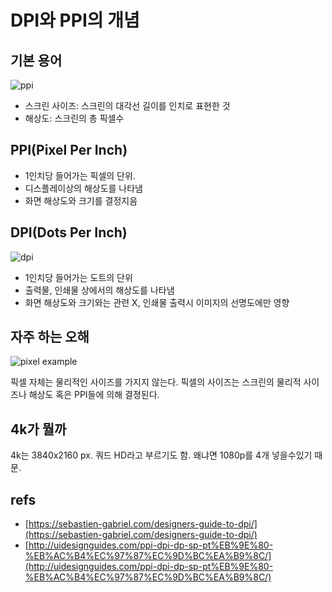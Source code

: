 # DPI와 PPI의 개념

## 기본 용어

![ppi](https://uidesignguides.files.wordpress.com/2018/09/null7.png)

* 스크린 사이즈: 스크린의 대각선 길이를 인치로 표현한 것
* 해상도: 스크린의 총 픽셀수

## PPI\(Pixel Per Inch\)

* 1인치당 들어가는 픽셀의 단위.
* 디스플레이상의 해상도를 나타냄
* 화면 해상도와 크기를 결정지음

## DPI\(Dots Per Inch\)

![dpi](https://uidesignguides.files.wordpress.com/2018/09/null8.png)

* 1인치당 들어가는 도트의 단위
* 출력물, 인쇄물 상에서의 해상도를 나타냄
* 화면 해상도와 크기와는 관련 X, 인쇄물 출력시 이미지의 선명도에만 영향

## 자주 하는 오해

 

![pixel example](https://sebastien-gabriel.com/designers-guide-to-dpi/images/blue-square-01.png)

픽셀 자체는 물리적인 사이즈를 가지지 않는다. 픽셀의 사이즈는 스크린의 물리적 사이즈나 해상도 혹은 PPI들에 의해 결졍된다.

## 4k가 뭘까

4k는 3840x2160 px. 쿼드 HD라고 부르기도 함. 왜냐면 1080p를 4개 넣을수있기 때문.

## refs

* [https://sebastien-gabriel.com/designers-guide-to-dpi/](https://sebastien-gabriel.com/designers-guide-to-dpi/)
* [http://uidesignguides.com/ppi-dpi-dp-sp-pt%EB%9E%80-%EB%AC%B4%EC%97%87%EC%9D%BC%EA%B9%8C/](http://uidesignguides.com/ppi-dpi-dp-sp-pt%EB%9E%80-%EB%AC%B4%EC%97%87%EC%9D%BC%EA%B9%8C/)

